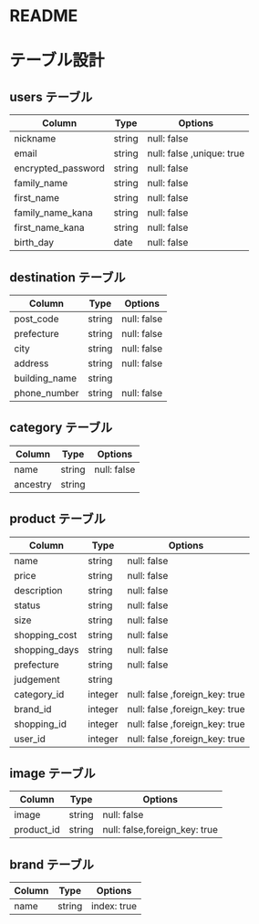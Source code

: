 # README

# テーブル設計

## users テーブル

| Column             | Type   | Options                   |
| ------------------ | ------ | ------------------------- |
| nickname           | string | null: false               |
| email              | string | null: false ,unique: true |
| encrypted_password | string | null: false               |
| family_name        | string | null: false               |
| first_name         | string | null: false               |
| family_name_kana   | string | null: false               |
| first_name_kana    | string | null: false               |  
| birth_day          | date   | null: false               |

## destination テーブル

| Column             | Type   | Options                        |
| -------------------| ------ | ------------------------------ |
| post_code          | string | null: false                    |
| prefecture         | string | null: false                    |
| city               | string | null: false                    |
| address            | string | null: false                    |
| building_name      | string |                                |
| phone_number       | string | null: false                    |


## category テーブル

| Column  | Type       | Options        |
| ------- | ---------- | ---------------|
| name    | string     | null: false    |
| ancestry| string     |                |

## product テーブル

| Column             | Type   | Options                        |
| -------------------| ------ | ------------------------------ |
| name               | string | null: false                    |
| price              | string | null: false                    |
| description        | string | null: false                    |
| status             | string | null: false                    |
| size               | string | null: false                    |
| shopping_cost      | string | null: false                    |
| shopping_days      | string | null: false                    |
| prefecture         | string | null: false                    |
| judgement          | string |                                |
| category_id        | integer| null: false ,foreign_key: true |
| brand_id           | integer| null: false ,foreign_key: true |
| shopping_id        | integer| null: false ,foreign_key: true |                  
| user_id            | integer| null: false ,foreign_key: true |

## image テーブル

| Column             | Type   | Options                        |
| -------------------| ------ | ------------------------------ |
| image              | string | null: false                    |
| product_id         | string | null: false,foreign_key: true  |

## brand テーブル

| Column             | Type   | Options                        |
| -------------------| ------ | ------------------------------ |
| name               | string | index: true                    |